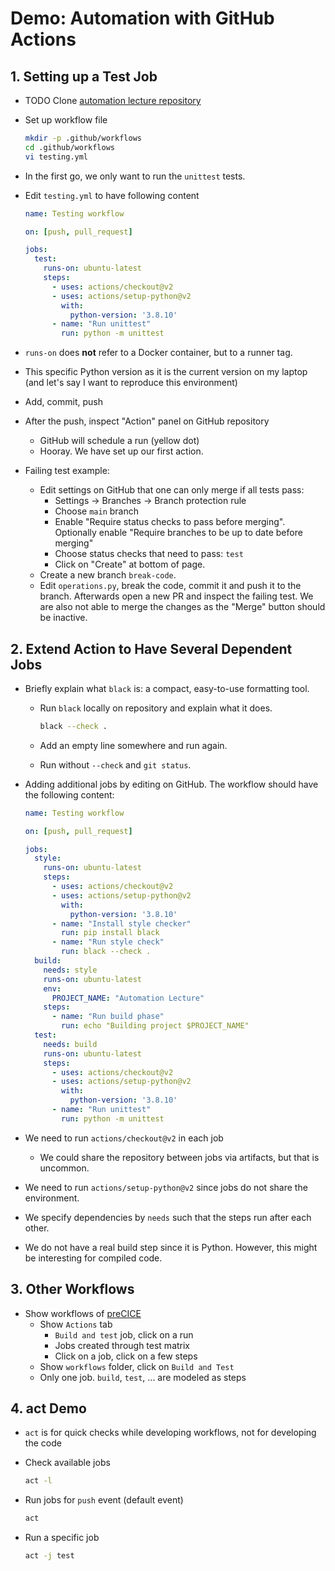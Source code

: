 # Demo: Automation with GitHub Actions

## 1. Setting up a Test Job

- TODO Clone [automation lecture repository](https://github.com/RSE-102/automation-lecture)
- Set up workflow file

  ```bash
  mkdir -p .github/workflows
  cd .github/workflows
  vi testing.yml
  ```

- In the first go, we only want to run the `unittest` tests.
- Edit `testing.yml` to have following content

  ```yaml
  name: Testing workflow

  on: [push, pull_request]

  jobs:
    test:
      runs-on: ubuntu-latest
      steps:
        - uses: actions/checkout@v2
        - uses: actions/setup-python@v2
          with:
            python-version: '3.8.10'
        - name: "Run unittest"
          run: python -m unittest
  ```

- `runs-on` does **not** refer to a Docker container, but to a runner tag.
- This specific Python version as it is the current version on my laptop (and let's say I want to reproduce this environment)
- Add, commit, push
- After the push, inspect "Action" panel on GitHub repository
    - GitHub will schedule a run (yellow dot)
    - Hooray. We have set up our first action.
- Failing test example:
    - Edit settings on GitHub that one can only merge if all tests pass:
        - Settings -> Branches -> Branch protection rule
        - Choose `main` branch
        - Enable "Require status checks to pass before merging". Optionally enable "Require branches to be up to date before merging"
        - Choose status checks that need to pass: `test`
        - Click on "Create" at bottom of page.
    - Create a new branch `break-code`.
    - Edit `operations.py`, break the code, commit it and push it to the branch. Afterwards open a new PR and inspect the failing test. We are also not able to merge the changes as the "Merge" button should be inactive.

## 2. Extend Action to Have Several Dependent Jobs

- Briefly explain what `black` is: a compact, easy-to-use formatting tool.
    - Run `black` locally on repository and explain what it does.

      ```bash
      black --check .
      ```

    - Add an empty line somewhere and run again.
    - Run without `--check` and `git status`.

- Adding additional jobs by editing on GitHub. The workflow should have the following content:

  ```yaml
  name: Testing workflow

  on: [push, pull_request]

  jobs:
    style:
      runs-on: ubuntu-latest
      steps:
        - uses: actions/checkout@v2
        - uses: actions/setup-python@v2
          with:
            python-version: '3.8.10'
        - name: "Install style checker"
          run: pip install black
        - name: "Run style check"
          run: black --check .
    build:
      needs: style
      runs-on: ubuntu-latest
      env:
        PROJECT_NAME: "Automation Lecture"
      steps:
        - name: "Run build phase"
          run: echo "Building project $PROJECT_NAME"
    test:
      needs: build
      runs-on: ubuntu-latest
      steps:
        - uses: actions/checkout@v2
        - uses: actions/setup-python@v2
          with:
            python-version: '3.8.10'
        - name: "Run unittest"
          run: python -m unittest
  ```

- We need to run `actions/checkout@v2` in each job
    - We could share the repository between jobs via artifacts, but that is uncommon.
- We need to run `actions/setup-python@v2` since jobs do not share the environment.
- We specify dependencies by `needs` such that the steps run after each other.
- We do not have a real build step since it is Python. However, this might be interesting for compiled code.

## 3. Other Workflows

- Show workflows of [preCICE](https://github.com/precice/precice)
    - Show `Actions` tab
        - `Build and test` job, click on a run
        - Jobs created through test matrix
        - Click on a job, click on a few steps
    - Show `workflows` folder, click on `Build and Test`
    - Only one job. `build`, `test`, ... are modeled as steps

## 4. act Demo

- `act` is for quick checks while developing workflows, not for developing the code
- Check available jobs

  ```bash
  act -l
  ```

- Run jobs for `push` event (default event)

  ```bash
  act
  ```

- Run a specific job

  ```bash
  act -j test
  ```
